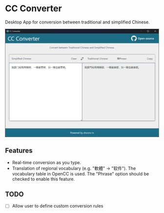 # CC Converter

Desktop App for conversion between traditional and simplified Chinese.

![demo](demo-screenshot.png)

## Features

- Real-time conversion as you type.
- Translation of regional vocabulary (e.g. "軟體" -> "软件"). The vocabulary table in OpenCC is used. The "Phrase" option should be checked to enable this feature.


## TODO

- [ ] Allow user to define custom conversion rules
